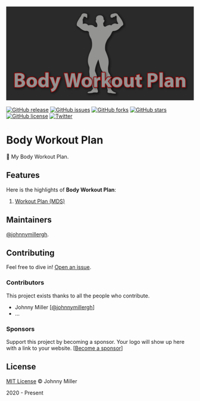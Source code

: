 ![Body Workout Plan Feature Graphics](https://raw.githubusercontent.com/johnnymillergh/MaterialLibrary/master/body-workout-plan/body-workout-plan-social-image.png)

[![GitHub release](https://img.shields.io/github/release/johnnymillergh/body-workout-plan.svg)](https://github.com/johnnymillergh/body-workout-plan/releases)
[![GitHub issues](https://img.shields.io/github/issues/johnnymillergh/body-workout-plan)](https://github.com/johnnymillergh/body-workout-plan/issues)
[![GitHub forks](https://img.shields.io/github/forks/johnnymillergh/body-workout-plan)](https://github.com/johnnymillergh/body-workout-plan/network)
[![GitHub stars](https://img.shields.io/github/stars/johnnymillergh/body-workout-plan)](https://github.com/johnnymillergh/body-workout-plan/stargazers)
[![GitHub license](https://img.shields.io/github/license/johnnymillergh/body-workout-plan)](https://github.com/johnnymillergh/body-workout-plan/blob/master/LICENSE)
[![Twitter](https://img.shields.io/twitter/url/https/github.com/johnnymillergh/body-workout-plan?style=social)](https://twitter.com/intent/tweet?text=Wow:&url=https%3A%2F%2Fgithub.com%2Fjohnnymillergh%2Fbody-workout-plan)

# Body Workout Plan

💪 My Body Workout Plan.

## Features

Here is the highlights of **Body Workout Plan**:

1. [Workout Plan (MDS)](workout-plan-mds.md)

## Maintainers

[@johnnymillergh](https://github.com/johnnymillergh).

## Contributing

Feel free to dive in! [Open an issue](https://github.com/johnnymillergh/typescript-playground/issues/new).

### Contributors

This project exists thanks to all the people who contribute. 

- Johnny Miller [[@johnnymillergh](https://github.com/johnnymillergh)]
- …


### Sponsors

Support this project by becoming a sponsor. Your logo will show up here with a link to your website. [[Become a sponsor](https://github.com/johnnymillergh)]

## License

[MIT License](https://github.com/johnnymillergh/body-workout-plan/blob/master/LICENSE) © Johnny Miller

2020 - Present




